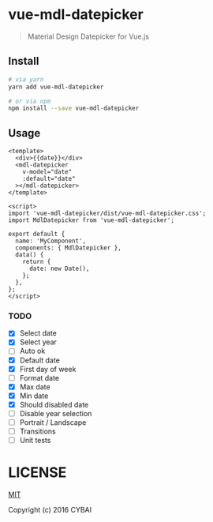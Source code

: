 # vue-mdl-datepicker

> Material Design Datepicker for Vue.js

## Install

```sh
# via yarn
yarn add vue-mdl-datepicker

# or via npm
npm install --save vue-mdl-datepicker
```

## Usage
```vue
<template>
  <div>{{date}}</div>
  <mdl-datepicker
    v-model="date"
    :default="date"
  ></mdl-datepicker>
</template>

<script>
import 'vue-mdl-datepicker/dist/vue-mdl-datepicker.css';
import MdlDatepicker from 'vue-mdl-datepicker';

export default {
  name: 'MyComponent',
  components: { MdlDatepicker },
  data() {
    return {
      date: new Date(),
    };
  },
};
</script>
```

### TODO
- [x] Select date
- [x] Select year
- [ ] Auto ok
- [x] Default date
- [x] First day of week
- [ ] Format date
- [x] Max date
- [x] Min date
- [x] Should disabled date
- [ ] Disable year selection
- [ ] Portrait / Landscape
- [ ] Transitions
- [ ] Unit tests

# LICENSE

[MIT](http://opensource.org/licenses/MIT)

Copyright (c) 2016 CYBAI


